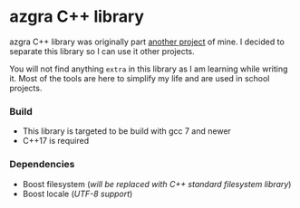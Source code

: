 # azgra C++  library

azgra C++ library was originally part [another project](https://code.it4i.cz/mor0146/data_project) of mine. 
I decided to separate this library so I can use it other projects.

You will not find anything `extra` in this library as I am learning while writing it.
Most of the tools are here to simplify my life and are used in school projects.

### Build
- This library is targeted to be build with gcc 7 and newer
- C++17 is required

### Dependencies
- Boost filesystem (*will be replaced with C++ standard filesystem library*)
- Boost locale (*UTF-8 support*)

